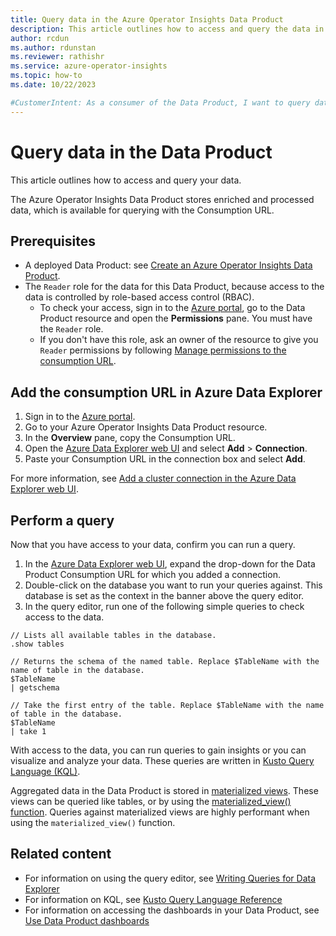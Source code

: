 ```yaml
---
title: Query data in the Azure Operator Insights Data Product
description: This article outlines how to access and query the data in the Azure Operator Insights Data Product.
author: rcdun
ms.author: rdunstan
ms.reviewer: rathishr
ms.service: azure-operator-insights
ms.topic: how-to
ms.date: 10/22/2023

#CustomerIntent: As a consumer of the Data Product, I want to query data that has been collected so that I can visualize the data and gain customized insights.
---
```


# Query data in the Data Product

This article outlines how to access and query your data.

The Azure Operator Insights Data Product stores enriched and processed data, which is available for querying with the Consumption URL.

## Prerequisites

- A deployed Data Product: see [Create an Azure Operator Insights Data Product](data-product-create.md).
- The `Reader` role for the data for this Data Product, because access to the data is controlled by role-based access control (RBAC).
    - To check your access, sign in to the [Azure portal](https://portal.azure.com), go to the Data Product resource and open the **Permissions** pane. You must have the `Reader` role.
    - If you don't have this role, ask an owner of the resource to give you `Reader` permissions by following [Manage permissions to the consumption URL](consumption-plane-configure-permissions.md).

## Add the consumption URL in Azure Data Explorer

1. Sign in to the [Azure portal](https://portal.azure.com).
1. Go to your Azure Operator Insights Data Product resource.
1. In the **Overview** pane, copy the Consumption URL.
1. Open the [Azure Data Explorer web UI](https://dataexplorer.azure.com/) and select **Add** > **Connection**.
1. Paste your Consumption URL in the connection box and select **Add**.

For more information, see [Add a cluster connection in the Azure Data Explorer web UI](/azure/data-explorer/add-cluster-connection).

## Perform a query

Now that you have access to your data, confirm you can run a query.

1. In the [Azure Data Explorer web UI](https://dataexplorer.azure.com/), expand the drop-down for the Data Product Consumption URL for which you added a connection.
1. Double-click on the database you want to run your queries against. This database is set as the context in the banner above the query editor.
1. In the query editor, run one of the following simple queries to check access to the data.

```kql
// Lists all available tables in the database.
.show tables

// Returns the schema of the named table. Replace $TableName with the name of table in the database.
$TableName
| getschema

// Take the first entry of the table. Replace $TableName with the name of table in the database.
$TableName
| take 1
```

With access to the data, you can run queries to gain insights or you can visualize and analyze your data. These queries are written in [Kusto Query Language (KQL)](/azure/data-explorer/kusto/query/).

Aggregated data in the Data Product is stored in [materialized views](/azure/data-explorer/kusto/management/materialized-views/materialized-view-overview). These views can be queried like tables, or by using the [materialized_view() function](/azure/data-explorer/kusto/query/materialized-view-function). Queries against materialized views are highly performant when using the `materialized_view()` function.

## Related content

- For information on using the query editor, see [Writing Queries for Data Explorer](/azure/data-explorer/web-ui-kql)
- For information on KQL, see [Kusto Query Language Reference](/azure/data-explorer/kusto/query/)
- For information on accessing the dashboards in your Data Product, see [Use Data Product dashboards](dashboards-use.md)
